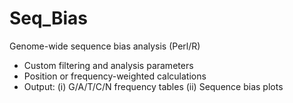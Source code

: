 # Seq_Bias
Genome-wide sequence bias analysis (Perl/R)
- Custom filtering and analysis parameters
- Position or frequency-weighted calculations
- Output: (i) G/A/T/C/N frequency tables (ii) Sequence bias plots

